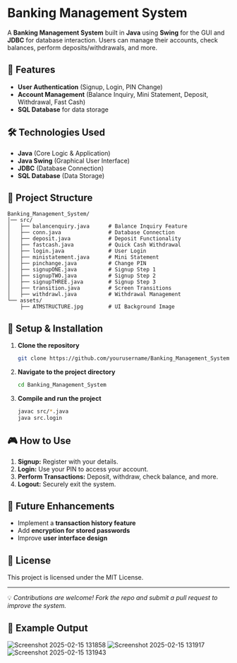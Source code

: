 # Banking Management System

A **Banking Management System** built in **Java** using **Swing** for the GUI and **JDBC** for database interaction. Users can manage their accounts, check balances, perform deposits/withdrawals, and more.

## 🚀 Features
- **User Authentication** (Signup, Login, PIN Change)
- **Account Management** (Balance Inquiry, Mini Statement, Deposit, Withdrawal, Fast Cash)
- **SQL Database** for data storage

## 🛠 Technologies Used
- **Java** (Core Logic & Application)
- **Java Swing** (Graphical User Interface)
- **JDBC** (Database Connection)
- **SQL Database** (Data Storage)

## 📂 Project Structure
```
Banking_Management_System/
│── src/
│   ├── balancenquiry.java      # Balance Inquiry Feature
│   ├── conn.java               # Database Connection
│   ├── deposit.java            # Deposit Functionality
│   ├── fastcash.java           # Quick Cash Withdrawal
│   ├── login.java              # User Login
│   ├── ministatement.java      # Mini Statement
│   ├── pinchange.java          # Change PIN
│   ├── signupONE.java          # Signup Step 1
│   ├── signupTWO.java          # Signup Step 2
│   ├── signupTHREE.java        # Signup Step 3
│   ├── transition.java         # Screen Transitions
│   ├── withdrawl.java          # Withdrawal Management
└── assets/
    ├── ATMSTRUCTURE.jpg        # UI Background Image
```

## 🔧 Setup & Installation
1. **Clone the repository**
   ```sh
   git clone https://github.com/yourusername/Banking_Management_System.git
   ```
2. **Navigate to the project directory**
   ```sh
   cd Banking_Management_System
   ```
3. **Compile and run the project**
   ```sh
   javac src/*.java
   java src.login
   ```

## 🎮 How to Use
1. **Signup:** Register with your details.
2. **Login:** Use your PIN to access your account.
3. **Perform Transactions:** Deposit, withdraw, check balance, and more.
4. **Logout:** Securely exit the system.


## 🚀 Future Enhancements
- Implement a **transaction history feature**
- Add **encryption for stored passwords**
- Improve **user interface design**

## 📜 License
This project is licensed under the MIT License.

---
💡 *Contributions are welcome! Fork the repo and submit a pull request to improve the system.*
## 📌 Example Output
![Screenshot 2025-02-15 131858](https://github.com/user-attachments/assets/9c26f792-d9d2-44c6-a44b-33d1c6e82843)
![Screenshot 2025-02-15 131917](https://github.com/user-attachments/assets/f861af9d-575a-443d-9f60-82e64c582592)
![Screenshot 2025-02-15 131943](https://github.com/user-attachments/assets/75a8d5c6-bc1f-452f-b358-81f1c9f57a90)


